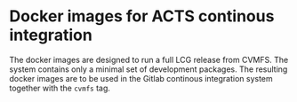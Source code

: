 Docker images for ACTS continous integration
============================================

The docker images are designed to run a full LCG release from CVMFS. The
system contains only a minimal set of development packages. The resulting
docker images are to be used in the Gitlab continous integration system
together with the `cvmfs` tag.
